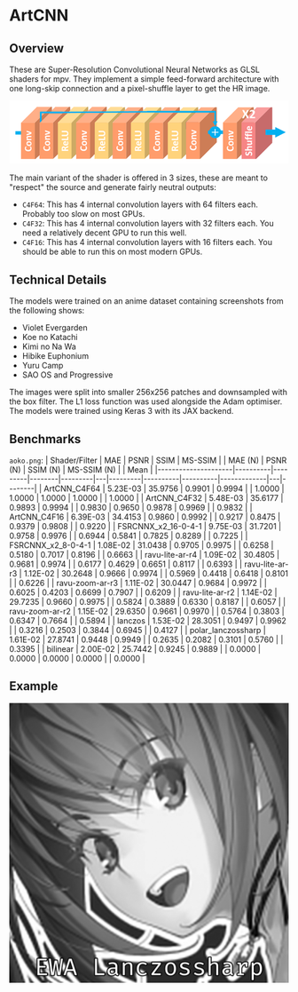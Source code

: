 # ArtCNN

## Overview
These are Super-Resolution Convolutional Neural Networks as GLSL shaders for mpv. They implement a simple feed-forward architecture with one long-skip connection and a pixel-shuffle layer to get the HR image.

![Model Architecture](./Images/model_architecture.png "Model Architecture")

The main variant of the shader is offered in 3 sizes, these are meant to "respect" the source and generate fairly neutral outputs:
- `C4F64`: This has 4 internal convolution layers with 64 filters each. Probably too slow on most GPUs.
- `C4F32`: This has 4 internal convolution layers with 32 filters each. You need a relatively decent GPU to run this well.
- `C4F16`: This has 4 internal convolution layers with 16 filters each. You should be able to run this on most modern GPUs.

## Technical Details
The models were trained on an anime dataset containing screenshots from the following shows:
- Violet Evergarden
- Koe no Katachi
- Kimi no Na Wa
- Hibike Euphonium
- Yuru Camp
- SAO OS and Progressive

The images were split into smaller 256x256 patches and downsampled with the box filter.
The L1 loss function was used alongside the Adam optimiser.
The models were trained using Keras 3 with its JAX backend.

## Benchmarks
`aoko.png`:
| Shader/Filter       | MAE      | PSNR    | SSIM   | MS-SSIM |   | MAE (N) | PSNR (N) | SSIM (N) | MS-SSIM (N) |   | Mean   |
|---------------------|----------|---------|--------|---------|---|---------|----------|----------|-------------|---|--------|
| ArtCNN_C4F64        | 5.23E-03 | 35.9756 | 0.9901 |  0.9994 |   |  1.0000 |   1.0000 |   1.0000 |      1.0000 |   | 1.0000 |
| ArtCNN_C4F32        | 5.48E-03 | 35.6177 | 0.9893 |  0.9994 |   |  0.9830 |   0.9650 |   0.9878 |      0.9969 |   | 0.9832 |
| ArtCNN_C4F16        | 6.39E-03 | 34.4153 | 0.9860 |  0.9992 |   |  0.9217 |   0.8475 |   0.9379 |      0.9808 |   | 0.9220 |
| FSRCNNX_x2_16-0-4-1 | 9.75E-03 | 31.7201 | 0.9758 |  0.9976 |   |  0.6944 |   0.5841 |   0.7825 |      0.8289 |   | 0.7225 |
| FSRCNNX_x2_8-0-4-1  | 1.08E-02 | 31.0438 | 0.9705 |  0.9975 |   |  0.6258 |   0.5180 |   0.7017 |      0.8196 |   | 0.6663 |
| ravu-lite-ar-r4     | 1.09E-02 | 30.4805 | 0.9681 |  0.9974 |   |  0.6177 |   0.4629 |   0.6651 |      0.8117 |   | 0.6393 |
| ravu-lite-ar-r3     | 1.12E-02 | 30.2648 | 0.9666 |  0.9974 |   |  0.5969 |   0.4418 |   0.6418 |      0.8101 |   | 0.6226 |
| ravu-zoom-ar-r3     | 1.11E-02 | 30.0447 | 0.9684 |  0.9972 |   |  0.6025 |   0.4203 |   0.6699 |      0.7907 |   | 0.6209 |
| ravu-lite-ar-r2     | 1.14E-02 | 29.7235 | 0.9660 |  0.9975 |   |  0.5824 |   0.3889 |   0.6330 |      0.8187 |   | 0.6057 |
| ravu-zoom-ar-r2     | 1.15E-02 | 29.6350 | 0.9661 |  0.9970 |   |  0.5764 |   0.3803 |   0.6347 |      0.7664 |   | 0.5894 |
| lanczos             | 1.53E-02 | 28.3051 | 0.9497 |  0.9962 |   |  0.3216 |   0.2503 |   0.3844 |      0.6945 |   | 0.4127 |
| polar_lanczossharp  | 1.61E-02 | 27.8741 | 0.9448 |  0.9949 |   |  0.2635 |   0.2082 |   0.3101 |      0.5760 |   | 0.3395 |
| bilinear            | 2.00E-02 | 25.7442 | 0.9245 |  0.9889 |   |  0.0000 |   0.0000 |   0.0000 |      0.0000 |   | 0.0000 |

## Example
![Example](./Images/example.gif "Example")
